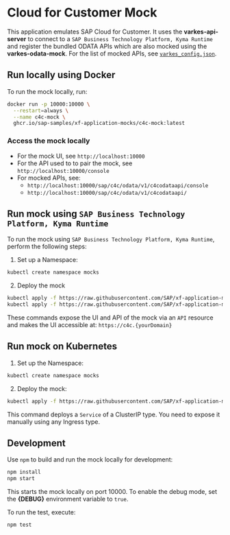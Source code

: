 
# Cloud for Customer Mock

This application emulates SAP Cloud for Customer. It uses the **varkes-api-server** to connect to a `SAP Business Technology Platform, Kyma Runtime` and register the bundled ODATA APIs which are also mocked using the  **varkes-odata-mock**. For the list of mocked APIs, see [`varkes_config.json`](varkes_config.json).

## Run locally using Docker

To run the mock locally, run:

```bash
docker run -p 10000:10000 \
  --restart=always \
  --name c4c-mock \
  ghcr.io/sap-samples/xf-application-mocks/c4c-mock:latest
```

### Access the mock locally

* For the mock UI, see `http://localhost:10000`
* For the API used to to pair the mock, see `http://localhost:10000/console`
* For mocked APIs, see:
  * `http://localhost:10000/sap/c4c/odata/v1/c4codataapi/console`
  * `http://localhost:10000/sap/c4c/odata/v1/c4codataapi/`

## Run mock using `SAP Business Technology Platform, Kyma Runtime`

To run the mock using `SAP Business Technology Platform, Kyma Runtime`, perform the following steps:

1. Set up a Namespace:

```bash
kubectl create namespace mocks
```

2. Deploy the mock

```bash
kubectl apply -f https://raw.githubusercontent.com/SAP/xf-application-mocks/main/c4c-mock/deployment/k8s.yaml -n mocks
kubectl apply -f https://raw.githubusercontent.com/SAP/xf-application-mocks/main/c4c-mock/deployment/kyma.yaml -n mocks
```

These commands expose the UI and API of the mock via an `API` resource and makes the UI accessible at: `https://c4c.{yourDomain}`

## Run mock on Kubernetes

1. Set up the Namespace:

```bash
kubectl create namespace mocks
```

2. Deploy the mock:

```bash
kubectl apply -f https://raw.githubusercontent.com/SAP/xf-application-mocks/main/c4c-mock/deployment/k8s.yaml -n mocks
```

This command deploys a `Service` of a ClusterIP type. You need to expose it manually using any Ingress type.

## Development

Use `npm` to build and run the mock locally for development:

```bash
npm install
npm start
```

This starts the mock locally on port 10000.
To enable the debug mode, set the **{DEBUG}** environment variable to `true`.

To run the test, execute:

```bash
npm test
```
